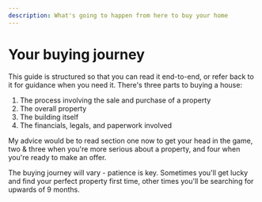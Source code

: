 ```yaml
---
description: What's going to happen from here to buy your home
---
```


# Your buying journey

This guide is structured so that you can read it end-to-end, or refer back to it for guidance when you need it. There's three parts to buying a house:

1. The process involving the sale and purchase of a property
2. The overall property
3. The building itself
4. The financials, legals, and paperwork involved

My advice would be to read section one now to get your head in the game, two & three when you're more serious about a property, and four when you're ready to make an offer. &#x20;

The buying journey will vary - patience is key. Sometimes you'll get lucky and find your perfect property first time, other times you'll be searching for upwards of 9 months.&#x20;

